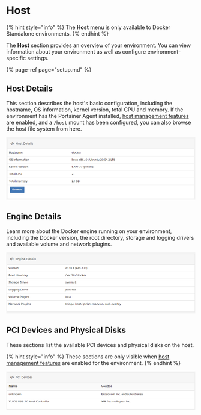 # Host

{% hint style="info" %}
The **Host** menu is only available to Docker Standalone environments.
{% endhint %}

The **Host** section provides an overview of your environment. You can view information about your environment as well as configure environment-specific settings.

{% page-ref page="setup.md" %}

## Host Details

This section describes the host's basic configuration, including the hostname, OS information, kernel version, total CPU and memory. If the environment has the Portainer Agent installed, [host management features](setup.md#enable-host-management-features) are enabled, and a `/host` mount has been configured, you can also browse the host file system from here. 

![](../../../.gitbook/assets/host-1.png)

## Engine Details

Learn more about the Docker engine running on your environment, including the Docker version, the root directory, storage and logging drivers and available volume and network plugins.

![](../../../.gitbook/assets/host-2.png)

## PCI Devices and Physical Disks

These sections list the available PCI devices and physical disks on the host.

{% hint style="info" %}
These sections are only visible when [host management features](setup.md#enable-host-management-features) are enabled for the environment.
{% endhint %}

![An example listing of PCI devices](../../../.gitbook/assets/host-3.png)

